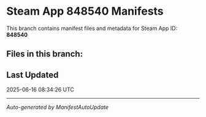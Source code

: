 # Steam App 848540 Manifests

This branch contains manifest files and metadata for Steam App ID: **848540**

## Files in this branch:

## Last Updated
2025-06-16 08:34:26 UTC

---
*Auto-generated by ManifestAutoUpdate*
